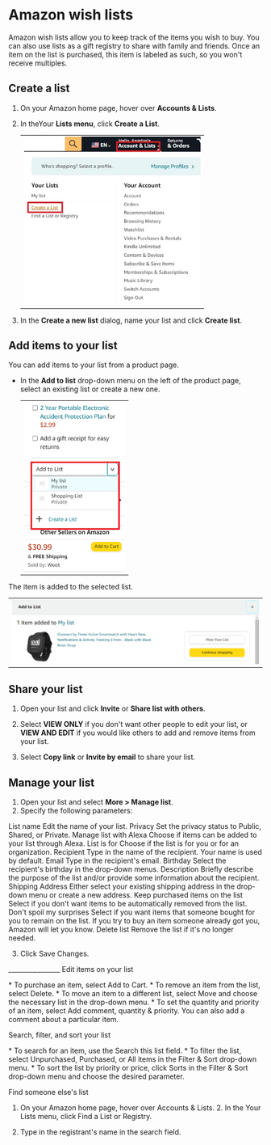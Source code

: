 # Amazon wish lists

Amazon wish lists allow you to keep track of the items you wish to buy.
You can also use lists as a gift registry to share with family and
friends. Once an item on the list is purchased, this item is labeled as
such, so you won't receive multiples.

## Create a list

1. On your Amazon home page, hover over **Accounts & Lists**. 
2. In theYour **Lists menu**, click **Create a List**.

   <table><tr><td>
   <img src="Google Docs1.jpg" alt="Create a List "width= "350" >
   </td></tr></table>

3. In the **Create a new list** dialog, name your list and click **Create
list**.

## Add items to your list

You can add items to your list from a product page.

- In the **Add to list** drop-down menu on the left of the product page,
select an existing list or create a new one.
   
   <table><tr><td>
   <img src="Google Docs 2.png" alt="Add to list" width= "200">
   </td></tr></table>

The item is added to the selected list.

<table><tr><td>
<img src="Google Docs 3.png" alt="Create a List "width= "800" >
</td></tr></table>
 
## Share your list

1. Open your list and click **Invite** or **Share list with others**.

2. Select **VIEW ONLY** if you don't want other people to edit your list,
or **VIEW AND EDIT** if you would like others to add and remove items from
your list. 
3. Select **Copy link** or **Invite by email** to share your list.

## Manage your list  

1. Open your list and select **More > Manage list**. 
2. Specify the following parameters:

List name Edit the name of your list. Privacy Set the privacy status to
Public, Shared, or Private. Manage list with Alexa Choose if items can
be added to your list through Alexa. List is for Choose if the list is
for you or for an organization. Recipient Type in the name of the
recipient. Your name is used by default. Email Type in the recipient's
email. Birthday Select the recipient's birthday in the drop-down menus.
Description Briefly describe the purpose of the list and/or provide some
information about the recipient. Shipping Address Either select your
existing shipping address in the drop-down menu or create a new address.
Keep purchased items on the list Select if you don't want items to be
automatically removed from the list. Don't spoil my surprises Select if
you want items that someone bought for you to remain on the list. If you
try to buy an item someone already got you, Amazon will let you know.
Delete list Remove the list if it's no longer needed.

3. Click Save Changes.

\_\_\_\_\_\_\_\_\_\_\_\_\_\_\_\_ Edit items on your list

\* To purchase an item, select Add to Cart. \* To remove an item from
the list, select Delete. \* To move an item to a different list, select
Move and choose the necessary list in the drop-down menu. \* To set the
quantity and priority of an item, select Add comment, quantity &
priority. You can also add a comment about a particular item.

Search, filter, and sort your list

\* To search for an item, use the Search this list field. \* To filter
the list, select Unpurchased, Purchased, or All items in the Filter &
Sort drop-down menu. \* To sort the list by priority or price, click
Sorts in the Filter & Sort drop-down menu and choose the desired
parameter.

Find someone else's list

 1. On your Amazon home page, hover over Accounts & Lists. 2. In the
Your Lists menu, click Find a List or Registry.

3. Type in the registrant's name in the search field.
